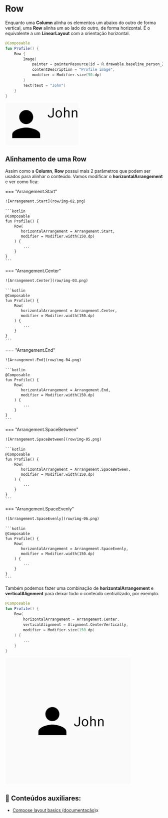 # Row

Enquanto uma **Column** alinha os elementos um abaixo do outro de forma vertical, uma **Row** alinha um ao lado do outro, de forma horizontal. É o equivalente a um **LinearLayout** com a orientação horizontal.

```kotlin
@Composable
fun Profile() {
    Row {
        Image(
            painter = painterResource(id = R.drawable.baseline_person_24),
            contentDescription = "Profile image",
            modifier = Modifier.size(50.dp)
        )
        Text(text = "John")
    }
}
```

![Row](row/img-01.png)

## Alinhamento de uma Row

Assim como a **Column**, **Row** possui mais 2 parâmetros que podem ser usados para alinhar o conteúdo. Vamos modificar o **horizontalArrangement** e ver como fica:

=== "Arrangement.Start" 

    ![Arrangement.Start](row/img-02.png)

    ```kotlin
    @Composable
    fun Profile() {
        Row(
           horizontalArrangement = Arrangement.Start,
           modifier = Modifier.width(150.dp)
        ) {
            ...
        }
    }
    ```

=== "Arrangement.Center" 

    ![Arrangement.Center](row/img-03.png)

    ```kotlin
    @Composable
    fun Profile() {
        Row(
           horizontalArrangement = Arrangement.Center,
           modifier = Modifier.width(150.dp)
        ) {
            ...
        }
    }
    ```

=== "Arrangement.End" 

    ![Arrangement.End](row/img-04.png)

    ```kotlin
    @Composable
    fun Profile() {
        Row(
           horizontalArrangement = Arrangement.End,
           modifier = Modifier.width(150.dp)
        ) {
            ...
        }
    }
    ```

=== "Arrangement.SpaceBetween" 

    ![Arrangement.SpaceBetween](row/img-05.png)

    ```kotlin
    @Composable
    fun Profile() {
        Row(
           horizontalArrangement = Arrangement.SpaceBetween,
           modifier = Modifier.width(150.dp)
        ) {
            ...
        }
    }
    ```

=== "Arrangement.SpaceEvenly" 

    ![Arrangement.SpaceEvenly](row/img-06.png)

    ```kotlin
    @Composable
    fun Profile() {
        Row(
           horizontalArrangement = Arrangement.SpaceEvenly,
           modifier = Modifier.width(150.dp)
        ) {
            ...
        }
    }
    ```

Também podemos fazer uma combinação de **horizontalArrangement** e **verticalAlignment** para deixar todo o conteúdo centralizado, por exemplo.

```kotlin
@Composable
fun Profile() {
    Row(
        horizontalArrangement = Arrangement.Center,
        verticalAlignment = Alignment.CenterVertically,
        modifier = Modifier.size(150.dp)
    ) {
        ...
    }
}
```

![Row centralizada](row/img-07.png)

## :link: Conteúdos auxiliares:
- [Compose layout basics (documentação)](https://developer.android.com/jetpack/compose/layouts/basics)x